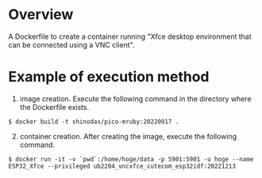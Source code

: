 # Overview

A Dockerfile to create a container running "Xfce desktop environment that can be connected using a VNC client".


# Example of execution method

1. image creation.
Execute the following command in the directory where the Dockerfile exists.

```
$ docker build -t shinodas/pico-mruby:20220917 .
```

2. container creation.
After creating the image, execute the following command.

```
$ docker run -it -v `pwd`:/home/hoge/data -p 5901:5901 -u hoge --name ESP32_Xfce --privileged ub2204_vncxfce_cutecom_esp32idf:20221213
```

